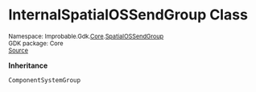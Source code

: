 
# InternalSpatialOSSendGroup Class
<sup>
Namespace: Improbable.Gdk.<a href="{{urlRoot}}/api/core-index">Core</a>.<a href="{{urlRoot}}/api/core/spatial-os-send-group">SpatialOSSendGroup</a><br/>
GDK package: Core<br/>
<a href="https://www.github.com/spatialos/gdk-for-unity/blob/0.2.3/workers/unity/Packages/com.improbable.gdk.core/Systems/UpdateGroups.cs/#L30">Source</a>
<style>
a code {
                    padding: 0em 0.25em!important;
}
code {
                    background-color: #ffffff!important;
}
</style>
</sup>




</p>

<b>Inheritance</b>

<code>ComponentSystemGroup</code>













